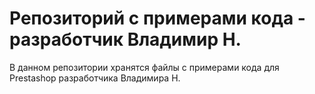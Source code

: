# Репозиторий с примерами кода - разработчик Владимир Н.

В данном репозитории хранятся файлы с примерами кода для Prestashop разработчика Владимира Н.